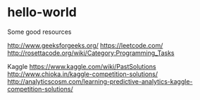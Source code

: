 # hello-world
Some good resources

http://www.geeksforgeeks.org/
https://leetcode.com/
http://rosettacode.org/wiki/Category:Programming_Tasks

Kaggle
https://www.kaggle.com/wiki/PastSolutions
http://www.chioka.in/kaggle-competition-solutions/
http://analyticscosm.com/learning-predictive-analytics-kaggle-competition-solutions/
